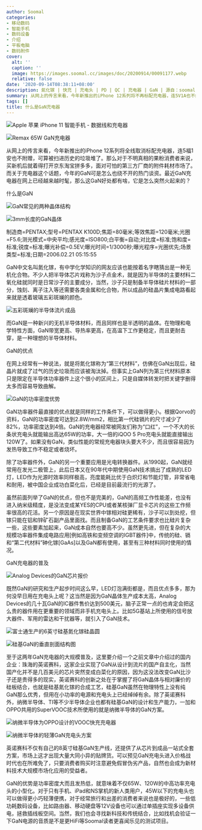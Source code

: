 ```yaml
---
author: Soomal
categories:
- 移动数码
- 智能手机
- 数码设备
- 介绍
- 平板电脑
- 数码附件
cover:
  alt: ''
  caption: ''
  image: https://images.soomal.cc/images/doc/20200914/00091177.webp
  relative: false
date: '2020-09-14T08:38:11+08:00'
description: 氮化镓 | 快充 | 充电头 | PD | QC | 充电器 | GaN | 源自：soomal.com | 版权：原创 |  平均/总评分：09.77/254
summary: 从网上的传言来看，今年新推出的iPhone 12系列将不再标配充电器，连5V1A也不给，而关于充电器这个话题，今年的GaN可是怎么也绕不开的热门谈资。最近GaN充电器在网上已经越来越时髦，那么这到底是个啥，它是怎么突然火起来的？
tags: []
title: 什么是GaN充电器
---
```


![Apple 苹果 iPhone 11 智能手机 - 数据线和充电器](https://images.soomal.cc/images/doc/20191108/00085247_01.webp)



![Remax 65W GaN充电器](https://images.soomal.cc/images/doc/20200914/00091167_01.webp)



从网上的传言来看，今年新推出的iPhone 12系列将全线取消标配充电器，连5福1安也不附赠，可算被扫进历史的垃圾堆了。那么对于不明真相的果粉消费者来说，买新机后就着得打开京东淘宝拼多多，面对可怕的第三方厂商的附件耗材市场了。而关于充电器这个话题，今年的GaN可是怎么也绕不开的热门谈资。最近GaN充电器在网上已经越来越时髦，那么这GaN好处都有啥，它是怎么突然火起来的？



什么是GaN



![GaN常见的两种晶体结构](https://images.soomal.cc/images/doc/20200914/00091169.webp)



![3mm长度的GaN晶体](https://images.soomal.cc/images/doc/20200914/00091171.webp)

制造商=PENTAX;型号=PENTAX K100D;焦距=80毫米;等效焦距=120毫米;光圈=F5.6;测光模式=中央平均;感光度=ISO800;白平衡=自动;对比度=标准;饱和度=标准;锐度=标准;曝光补偿=0.5EV;曝光时间=1/3000秒;曝光程序=光圈优先;场景类型=标准;日期=2006.02.21 05:15:55



GaN中文名叫氮化镓，有中学化学知识的网友应该也能按着名字瞎猜出是一种无机化合物。不少人把半导体芯片戏称为沙子点金术，就是因为半导体的主要材料二氧化硅就同时是日常沙子的主要成分，当然，沙子只是制备半导体硅片材料的一部分，蚀刻、离子注入等还需要各类金属和化合物，所以成品的硅晶片集成电路看起来就是透着玻璃五彩斑斓的颜色。



![五彩斑斓的半导体流片成品](https://images.soomal.cc/images/doc/20200914/00091170.webp)



而GaN是一种新兴的无机半导体材料，而且同样也是半透明的晶体。在物理和电学特性方面，GaN带宽更高、导热率更高，在高温下工作更稳定，而且更耐击穿，是一种理想的半导体材料。



GaN的优点



在网上经常有一种说法，就是将氮化镓称为“第三代材料”，仿佛在GaN出现后，硅晶片就成了过气的历史垃圾而应该被淘汰掉。但事实上GaN列为第三代材料原本只是限定在半导体功率器件上这个很小的区间上，只是自媒体转发时把关键字删得太多而容易导致曲解。



![GaN的功率密度优势](https://images.soomal.cc/images/doc/20200914/00091172.webp)





GaN功率器件最直接的优点就是同样的工作条件下，可以做得更小。根据Qorvo的资料，GaN的功率密度可达到2.8W/mm2，相比第一代硅镉片的尺寸减少了82%，功率密度达到4倍。GaN的充电器经常被网友们称为“口红”，一个不大的长条状充电头就能输出高达65W的功率，大一倍的iQOO 
5 Pro充电头就能直接输出120W了。如果没有GaN，类似性能的常规充电器块头要大不少，而且很容易因为发热导致工作不稳定或者烧坏。



除了功率器件外，GaN的另一个重要应用是光电转换器件。从1990起，GaN就经常用在发光二极管上，此后日本又在90年代中期使用GaN技术搞出了成熟的LED灯，LED作为光源时效率同样极高，亮度能耗比优于白炽灯和节能灯管，非常省电和耐用，被中国企业成功白菜化后，已经是目前最流行的光源了。



虽然前面列举了GaN的优点，但也不是完美的，GaN的高频工作性能差，也没有进入纳米级精度，是没法变成某YES的CPU或者某核弹厂显卡芯片的这些工作频率很高的花活。另一个原因是在现实世界中镓相对硅更稀有，沙子可以到处挖，但镓只能在铝和锌矿石副产品里面找。而且制备GaN的工艺条件要求也比硅片复杂一些，这些要素加起来，GaN成本自然也要高不少。虽然更先进，但在复杂的大规模功率器件集成电路应用[例如高铁和变频空调的IGBT器件]中，传统的硅、镉和“第二代材料”砷化镓[GaAs]以及GaN都有使用，甚至有三种材料同时使用的情况。



GaN充电器的普及



![Analog Devices的GaN芯片报价](https://images.soomal.cc/images/doc/20200914/00091173.webp)



既然GaN的研究和生产起步时间这么早，LED灯泡满街都是，而且优点多多，那为何没早日用在充电头上呢？这当然是因为GaN晶体生产成本太高，Analog 
Devices的几十瓦GaN的IC器件售价达到500美元，脑子正常一点的也肯定会把这么贵的器件用在更重要的领域而非手机充电头上。比如5G基站上所使用的信号放大器件、军用的雷达和干扰器等，就引入了GaN技术。



![富士通生产的6英寸硅基氮化镓硅晶圆](https://images.soomal.cc/images/doc/20200818/00090734.webp)



![硅基GaN的垂直剖面结构图](https://images.soomal.cc/images/doc/20200914/00091174.webp)



至于这两年GaN充电器的大规模普及，这里要介绍一个之前文章中介绍过的国内企业：珠海的英诺赛科，这家企业实现了GaN从设计到流片的国产自主化，当然国产化并不是几百美元的芯片突然变成白菜化的原因，因为这没法改变GaN比沙子还是贵得多的现实，英诺赛科的创新之处在于掌握了将GaN晶体与相对廉价的硅板结合，也就是硅基氮化镓的合成工艺，硅基GaN虽然在物理特性上没有纯GaN那么优秀，但用在小功率的电源和充电头上已经绰绰有余。除了英诺赛科外，纳微半导体、TI等不少半导体企业也都有硅基GaN的设计和生产能力，一加和OPPO共用的SuperVOOC技术所使用的就是纳微半导体的GaN方案。



![纳微半导体为OPPO设计的VOOC快充充电器](https://images.soomal.cc/images/doc/20200914/00091175_01.webp)



![纳微半导体的轻薄GaN充电头方案](https://images.soomal.cc/images/doc/20200914/00091176_01.webp)



英诺赛科不仅有自己的8英寸硅基GaN生产线，还提供了从芯片到成品一站式全套方案，市场上这才出现大量大同小异的贴牌货。可以预见GaN充电头进入价格战时代也在所难免了，只要消费者购买时注意避免假冒伪劣产品，自然也会成为新材料技术大规模市场化应用的受益者。



GaN的优势是功率密度大而且发热低，就意味着不仅65W、120W的中高功率充电头的小型化。对于只有手机、iPad和NS掌机的新人类用户，45W以下的充电头也可以做得更小巧轻薄便携，对于经常旅行和出差的消费者来说也是极好的，一些低功耗数码设备，比如路由器、移动硬盘等12V设备也可以通过单插座实现多设备供电，拯救插线板空间。当然，我们也会寻找新科技和传统结合，比如找机会验证一下GaN电源的音质是不是更HiFi等Soomal读者更喜闻乐见的测试项目。